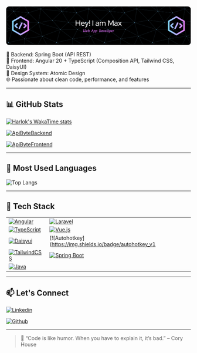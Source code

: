 ![Header](./img/github-header-image.png)

🔧 Backend: Spring Boot (API REST)  
🎨 Frontend: Angular 20 + TypeScript (Composition API, Tailwind CSS, DaisyUI)  
🧪 Design System: Atomic Design  
🌐 Passionate about clean code, performance, and features  

---

## 📊 GitHub Stats

[![Harlok's WakaTime stats](https://github-readme-stats.vercel.app/api/wakatime?username=MXTR327&layout=compact&theme=transparent)](https://wakatime.com/@MXTR327)

[![ApiByteBackend](https://github-readme-stats.vercel.app/api/pin/?username=MXTR327&repo=ApiByteBackend&theme=transparent)](https://github.com/MXTR327/ApiByteBackend)

[![ApiByteFrontend](https://github-readme-stats.vercel.app/api/pin/?username=MXTR327&repo=ApiByteFrontend&theme=transparent)](https://github.com/MXTR327/ApiByteFrontend)

---

## 🧠 Most Used Languages

![Top Langs](https://github-readme-stats.vercel.app/api/top-langs/?username=MXTR327&layout=donut&langs_count=8&theme=transparent)

---

## 🚀 Tech Stack

|                                                                 |                                                                 |
|-----------------------------------------------------------------|-----------------------------------------------------------------|
| [![Angular](https://img.shields.io/badge/Angular_20+-0F0F11?style=for-the-badge&logo=angular&logoColor=white)](https://angular.dev/overview) | [![Laravel](https://img.shields.io/badge/Laravel-FF2D20?style=for-the-badge&logo=laravel&logoColor=white)](https://laravel.com/docs/12.x/installation) |
| [![TypeScript](https://img.shields.io/badge/TypeScript-3178C6?style=for-the-badge&logo=typescript&logoColor=white)](https://www.typescriptlang.org/docs/) | [![Vue.js](https://img.shields.io/badge/Vue_3-4FC08D?style=for-the-badge&logo=vue.js&logoColor=white)](https://vuejs.org/guide/introduction.html) |
| [![Daisyui](https://img.shields.io/badge/daisyui-38B2AC?style=for-the-badge&logo=daisyui&logoColor=white)](https://daisyui.com/docs/install/angular/) | [![Autohotkey](https://img.shields.io/badge/autohotkey_v1|v2-334455?style=for-the-badge&logo=autohotkey&logoColor=white)](https://www.autohotkey.com/docs/) |
| [![TailwindCSS](https://img.shields.io/badge/TailwindCSS-06B6D4?style=for-the-badge&logo=tailwind-css&logoColor=white)](https://tailwindcss.com/docs/installation/framework-guides/angular) | [![Spring Boot](https://img.shields.io/badge/Spring_Boot_3-6DB33F?style=for-the-badge&logo=spring-boot&logoColor=white)](https://start.spring.io/) |
| [![Java](https://img.shields.io/badge/Java-ED8B00?style=for-the-badge&logo=coffeescript&logoColor=white)](https://docs.oracle.com/en/java/) |                                                                 |

---
## 📫 Let's Connect

[![Linkedin](https://img.shields.io/badge/LinkedIn-0077B5?style=for-the-badge&logo=linkedin&logoColor=white)](https://www.linkedin.com/in/max-ramirez-6b997237b)
 
[![Github](https://img.shields.io/badge/github-181717?style=for-the-badge&logo=github&logoColor=white)](https://github.com/MXTR327?tab=repositories)

---

> 💬 “Code is like humor. When you have to explain it, it’s bad.” – Cory House 
